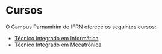 # Cursos

O Campus Parnamirim do IFRN ofereçe os seguintes cursos:

* [Técnico Integrado em Informática](https://portal.ifrn.edu.br/campus/parnamirim/cursos/cursos-tecnicos-integrados/cursos-tecnicos-integrados-ao-ensino-medio)
* [Técnico Integrado em Mecatrônica](https://portal.ifrn.edu.br/campus/parnamirim/cursos/cursos-tecnicos-integrados/mecatronica)